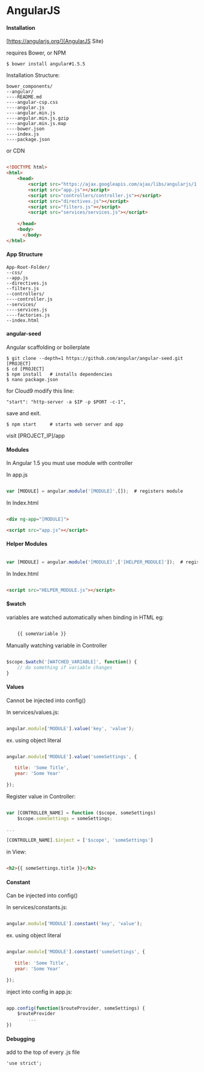 AngularJS
==========

#### Installation

[https://angularjs.org/](AngularJS Site)

requires Bower, or NPM

    $ bower install angular#1.5.5
    
Installation Structure:

    bower_components/
    --angular/
    ----README.md  
    ----angular-csp.css
    ----angular.js 
    ----angular.min.js  
    ----angular.min.js.gzip  
    ----angular.min.js.map  
    ----bower.json  
    ----index.js  
    ----package.json
    

or CDN


```html

<!DOCTYPE html>
<html>
    <head>
        <script src="https://ajax.googleapis.com/ajax/libs/angularjs/1.5.6/angular.min.js"></script>
        <script src="app.js"></script>
        <script src="controllers/controller.js"></script>
        <script src="directives.js"></script>
        <script src="filters.js"></script>
        <script src="services/services.js"></script>
        
    </head>
    <body>
	  </body>
</html>

```


#### App Structure

    App-Root-Folder/
    --css/
    --app.js
    --directives.js
    --filters.js
    --controllers/
    ----controller.js
    --services/
    ----services.js
    ----factories.js
    --index.html
    
#### angular-seed

Angular scaffolding or boilerplate

    $ git clone --depth=1 https://github.com/angular/angular-seed.git [PROJECT]
    $ cd [PROJECT]
    $ npm install   # installs dependencies
    $ nano package.json
    
for Cloud9 modify this line:

    "start": "http-server -a $IP -p $PORT -c-1",

save and exit.

    $ npm start     # starts web server and app

visit [PROJECT_IP]/app


#### Modules

In Angular 1.5 you must use module with controller

In app.js

```javascript

var [MODULE] = angular.module('[MODULE]',[]);  # registers module

```

In Index.html

```html

<div ng-app="[MODULE]">  

<script src="app.js"></script>  

```


#### Helper Modules


```javascript

var [MODULE] = angular.module('[MODULE]',['[HELPER_MODULE]']);  # registers helper module

```

In Index.html

```html

<script src="HELPER_MODULE.js"></script>  

```


#### $watch

variables are watched automatically when binding in HTML 
eg:

```html

    {{ someVariable }}

```

Manually watching variable in Controller

```javascript

$scope.$watch('[WATCHED_VARIABLE]', function() {
    // do something if variable changes    
}

```



#### Values

Cannot be injected into config()

In services/values.js:

```javascript

angular.module['MODULE'].value('key', 'value');

```

ex. using object literal

```javascript

angular.module['MODULE'].value('someSettings', {
    
   title: 'Some Title',
   year: 'Some Year'
    
});

```

Register value in Controller:

``` javascript

var [CONTROLLER_NAME] = function ($scope, someSettings)
    $scope.someSettings = someSettings;

...

[CONTROLLER_NAME].$inject = ['$scope', 'someSettings']


```


in View:


```html

<h2>{{ someSettings.title }}</h2>


```


#### Constant

Can be injected into config()

In services/constants.js:


```javascript

angular.module['MODULE'].constant('key', 'value');


```


ex. using object literal

```javascript

angular.module['MODULE'].constant('someSettings', {
    
   title: 'Some Title',
   year: 'Some Year'
    
});

```

inject into config in app.js:

```javascript

app.config(function($routeProvider, someSettings) {
    $routeProvider
        ...
})

```




#### Debugging


add to the top of every .js file

    'use strict';




